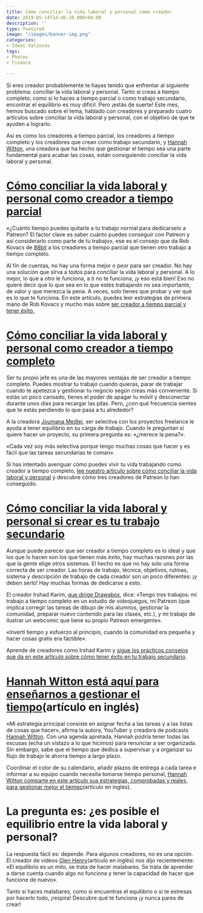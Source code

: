 ```yaml
---
title: Cómo conciliar la vida laboral y personal como creador
date: 2019-05-14T14:46:10.000+06:00
description: ''
type: featured
image: "/images/banner-img.png"
categories:
- Ideas Valiosas
tags:
- Photos
- Finance

---
```

Si eres creador probablemente te hayas tenido que enfrentar al siguiente problema: conciliar la vida laboral y personal. Tanto si creas a tiempo completo, como si lo haces a tiempo parcial o como trabajo secundario, encontrar el equilibrio es muy difícil. Pero ¡estás de suerte! Este mes, hemos buscado sobre el tema, hablado con creadores y preparado cuatro artículos sobre conciliar la vida laboral y personal, con el objetivo de que te ayuden a lograrlo.

Así es como los creadores a tiempo parcial, los creadores a tiempo completo y los creadores que crean como trabajo secundario, y [Hannah Witton](https://www.patreon.com/hannahwitton), una creadora que ha hecho que gestionar el tiempo sea una parte fundamental para acabar las cosas, están consiguiendo conciliar la vida laboral y personal.

# [**Cómo conciliar la vida laboral y personal como creador a tiempo parcial**](https://blog.patreon.com/es/como-conciliar-vida-laboral-y-personal-creador-a-tiempo-parcial)

«¿Cuánto tiempo puedes quitarle a tu trabajo normal para dedicarselo a Patreon? El factor clave es saber cuánto puedes conseguir con Patreon y así considerarlo como parte de tu trabajo», ese es el consejo que da Rob Kovacs de [88bit](https://www.patreon.com/88bit) a los creadores a tiempo parcial que tienen otro trabajo a tiempo completo.

Al fin de cuentas, no hay una forma mejor o peor para ser creador. No hay una solución que sirva a todos para conciliar la vida laboral y personal. A lo mejor, lo que a otro le funciona, a ti no te funciona, ¡y eso está bien! Eso no quiere decir que lo que sea en lo que estés trabajando no sea importante, de valor y que merezca la pena. A veces, solo tienes que probar y ver qué es lo que te funciona. En este artículo, puedes leer estrategias de primera mano de Rob Kovacs y mucho más sobre [ser creador a tiempo parcial y tener éxito.](https://blog.patreon.com/es/como-conciliar-vida-laboral-y-personal-creador-a-tiempo-parcial)

# [**Cómo conciliar la vida laboral y personal como creador a tiempo completo**](https://blog.patreon.com/es/equilibrio-vital-creadores-tiempo-completo)

Ser tu propio jefe es una de las mayores ventajas de ser creador a tiempo completo. Puedes mostrar tu trabajo cuando quieras, parar de trabajar cuando te apetezca y gestionar tu negocio según creas más conveniente. Si estás un poco cansado, tienes el poder de apagar tu móvil y desconectar durante unos días para recargar las pilas. Pero, ¿con qué frecuencia sientes que te estás perdiendo lo que pasa a tu alrededor?

A la creadora [Joumana Medlej](https://www.patreon.com/majnouna), ser selectiva con los proyectos freelance le ayuda a tener equilibrio en su carga de trabajo. Cuando le preguntan si quiere hacer un proyecto, su primera pregunta es: «¿merece la pena?».

«Cada vez soy más selectiva porque tengo muchas cosas que hacer y es fácil que las tareas secundarias te coman».

Si has intentado averiguar cómo puedes vivir tu vida trabajando como creador a tiempo completo, [lee nuestro artículo sobre cómo conciliar la vida laboral y personal](https://blog.patreon.com/es/equilibrio-vital-creadores-tiempo-completo) y descubre cómo tres creadores de Patreon lo han conseguido.

# [**Cómo conciliar la vida laboral y personal si crear es tu trabajo secundario**](https://blog.patreon.com/es/como-conciliar-vida-laboral-y-personal-crear-trabajo-secundario)

Aunque puede parecer que ser creador a tiempo completo es lo ideal y que los que lo hacen son los que tienen más éxito, hay muchas razones por las que la gente elige otros sistemas. El hecho es que no hay solo una forma correcta de ser creador. Las horas de trabajo, técnica, objetivos, rutinas, sistema y descripción de trabajo de cada creador son un poco diferentes: ¡y deben serlo! Hay muchas formas de dedicarse a esto.

El creador Irshad Karim, [que dirige Drawabox](https://www.patreon.com/uncomfortable), dice: «Tengo tres trabajos: mi trabajo a tiempo completo en un estudio de videojuegos, mi Patreon (que implica corregir las tareas de dibujo de mis alumnos, gestionar la comunidad, preparar nuevo contenido para las clases, etc.), y mi trabajo de ilustrar un webcomic que tiene su propio Patreon emergente».

«Invertí tiempo y esfuerzo al principio, cuando la comunidad era pequeña y hacer cosas gratis era factible».

Aprende de creadores como Irshad Karim y [sigue los prácticos consejos que da en este artículo sobre cómo tener éxito en tu trabajo secundario](https://blog.patreon.com/es/como-conciliar-vida-laboral-y-personal-crear-trabajo-secundario).

# [**Hannah Witton está aquí para enseñarnos a gestionar el tiempo**](https://blog.patreon.com/hannah-witton)(artículo en inglés)

«Mi estrategia principal consiste en asignar fecha a las tareas y a las listas de cosas que hacer», afirma la autora, YouTuber y creadora de podcasts [Hannah Witton](https://www.patreon.com/hannahwitton). Con una agenda apretada, Hannah podría tener todas las excusas (echa un vistazo a lo que hicimos) para renunciar a ser organizada. Sin embargo, sabe que el tiempo que dedica a supervisar y a organizar su flujo de trabajo le ahorra tiempo a largo plazo.

Coordinar el color de su calendario, añadir plazos de entrega a cada tarea e informar a su equipo cuando necesita tomarse tiempo personal, [Hannah Witton comparte en este artículo sus estrategias, comprobadas y reales, para gestionar mejor el tiempo](https://blog.patreon.com/hannah-witton)(artículo en inglés).

# La pregunta es: ¿es posible el equilibrio entre la vida laboral y personal?

La respuesta fácil es: depende. Para algunos creadores, no es una opción. El creador de vídeos [Glen Henry](https://blog.patreon.com/beleaf-in-fatherhood)(artículo en inglés) nos dijo recientemente: «El equilibrio es un mito, se trata de hacer malabares. Se trata de aprender a darse cuenta cuando algo no funciona y tener la capacidad de hacer que funcione de nuevo».

Tanto si haces malabares, como si encuentras el equilibrio o si te estresas por hacerlo todo, ¡respira! Descubre qué te funciona ¡y nunca pares de crear!